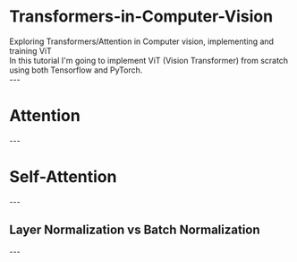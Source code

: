 <h1>Transformers-in-Computer-Vision</h1>
Exploring Transformers/Attention in Computer vision, implementing and training ViT <br>
In this tutorial I'm going to implement ViT (Vision Transformer) from scratch using both Tensorflow and PyTorch.<br>
---
<h1> Attention</h1>
---
<h1> Self-Attention</h1>
---
<h2> Layer Normalization vs Batch Normalization </h2>
---
